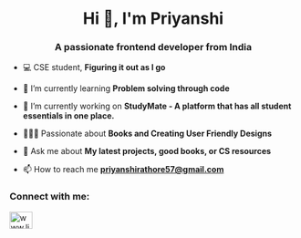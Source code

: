 <h1 align="center">Hi 👋, I'm Priyanshi</h1>
<h3 align="center">A passionate frontend developer from India</h3>

- 💻 CSE student, **Figuring it out as I go**

- 🌱 I’m currently learning **Problem solving through code**

- 🔭 I’m currently working on **StudyMate - A platform that has all student essentials in one place.**

- 🦹🏻‍♀️ Passionate about **Books and Creating User Friendly Designs**

- 💬 Ask me about **My latest projects, good books, or CS resources**

- 📫 How to reach me **priyanshirathore57@gmail.com**

<h3 align="left">Connect with me:</h3>
<p align="left">
<a href="https://linkedin.com/in/www.linkedin.com/in/priyanshi-rathore-11b072217" target="blank"><img align="center" src="https://raw.githubusercontent.com/rahuldkjain/github-profile-readme-generator/master/src/images/icons/Social/linked-in-alt.svg" alt="www.linkedin.com/in/priyanshi-rathore-11b072217" height="30" width="40" /></a>
</p>
